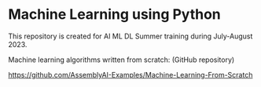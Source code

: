 # Machine Learning using Python

This repository is created for AI ML DL Summer training during July-August 2023.

Machine learning algorithms written from scratch: (GitHub repository)

https://github.com/AssemblyAI-Examples/Machine-Learning-From-Scratch
